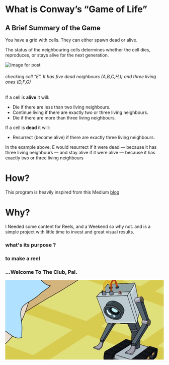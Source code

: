 # What is Conway’s “Game of Life”

## A Brief Summary of the Game

You have a grid with cells. They can either spawn dead or alive.

The status of the neighbouring cells determines whether the cell dies, reproduces, or stays alive for the next generation.



![Image for post](https://miro.medium.com/max/274/1*qFxV4ZE9i_VxVbmv95ViqQ.png)

###### checking cell “E”. It has five dead neighbours (A,B,C,H,I) and three living ones (D,F,G)

If a cell is **alive** it will:

- Die if there are less than two living neighbours.
- Continue living if there are exactly two or three living neighbours.
- Die if there are more than three living neighbours.

If a cell is **dead** it will:

- Resurrect (become alive) if there are exactly three living neighbours.

In the example above, E would resurrect if it were dead — because it has three living neighbours — and stay alive if it were alive — because it has exactly two or three living neighbours



# How?

This program is heavily inspired from this Medium [blog](https://medium.com/better-programming/how-to-write-conwells-game-of-life-in-python-c6eca19c4676)

# Why?

I Needed some content for Reels, and a Weekend so why not. and is a simple project with little time to invest and great visual results.





### **what's its purpose ?**

### 	to make a reel 

### **...Welcome To The Club, Pal.**

![](imgs/Butter-Robot-Rick-and-Morty.jpg)

